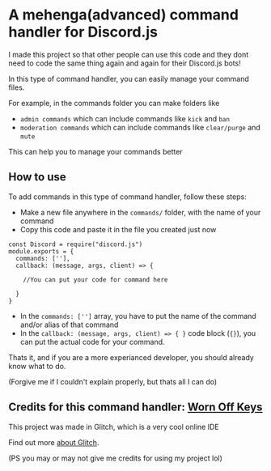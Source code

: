 # A mehenga(advanced) command handler for Discord.js

I made this project so that other people can use this code and they dont need to code the same thing again and again for their Discord.js bots!

In this type of command handler, you can easily manage your command files.

For example, in the commands folder you can make folders like

- `admin commands` which can include commands like `kick` and `ban`
- `moderation commands` which can include commands like `clear/purge` and `mute`

This can help you to manage your commands better

## How to use

To add commands in this type of command handler, follow these steps:

- Make a new file anywhere in the `commands/` folder, with the name of your command
- Copy this code and paste it in the file you created just now

```
const Discord = require("discord.js")
module.exports = {
  commands: [''],
  callback: (message, args, client) => {

    //You can put your code for command here

  }
}
```

- In the `commands: ['']` array, you have to put the name of the command and/or alias of that command
- In the `callback: (message, args, client) => { }` code block (`{}`), you can put the actual code for your command.

Thats it, and if you are a more experianced developer, you should already know what to do.

(Forgive me if I couldn't explain properly, but thats all I can do)

## Credits for this command handler: [Worn Off Keys](https://www.youtube.com/watch?v=lbpUc17InkM)

This project was made in Glitch, which is a very cool online IDE

Find out more [about Glitch](https://glitch.com/about).

(PS you may or may not give me credits for using my project lol)
